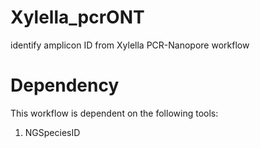 # Xylella_pcrONT
identify amplicon ID from Xylella PCR-Nanopore workflow

# Dependency
This workflow is dependent on the following tools:
1. NGSpeciesID

